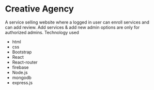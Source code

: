<h1>Creative Agency </h1>
A service selling website where a logged in user can enroll services and can add review. 
Add services & add new admin options are only for authorized admins.
Technology used
<ul>
   <li>html</li>
   <li>css</li>
   <li>Bootstrap</li>
   <li>React</li>
    <li>React-router</li>
    <li>firebase</li>
    <li>Node.js</li>
    <li>mongodb</li>
    <li>express.js</li>
</ul>
